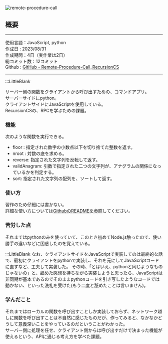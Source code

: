 
![remote-procedure-call](/pages/Products/page/remote-procedure-call/img/remote-procedure-call_t.jpg)    

## 概要  

---    

使用言語：JavaScript, python      
作成日 : 2023/08/31    
作成期間：4日（実作業は2日）      
総コミット数：12コミット      
Github : [GitHub - Remote-Procedure-Call_RecursionCS](https://github.com/kip2/Remote-Procedure-Call_RecursionCS)      

---    

:::LittleBlank

サーバー側の関数をクライアントから呼び出すための、コマンドアプリ。  
サーバーサイドにpython。  
クライアントサイドにJavaScriptを使用している。      
RecursionCSの、RPCを学ぶための課題。    

### 機能  

次のような関数を実行できる。  

- floor : 指定された数字の小数点以下を切り捨てた整数を返す。  
- nroot : 対数の底を求める。  
- reverse: 指定された文字列を反転して返す。  
- validAnagram: 引数で指定された二つの文字列が、アナグラムの関係になっているかを判定する。  
- sort: 指定された文字列の配列を、ソートして返す。  

### 使い方

習作のため仔細には書かない。  
詳細な使い方については[GithubのREADMEを参照](https://github.com/kip2/Remote-Procedure-Call_RecursionCS)してください。

### 苦労した点  

それまではpythonのみを使っていて、このとき初めてNode.js触ったので、使い勝手の違いなどに困惑したのを覚えている。  

:::LittleBlank
なお、クライアントサイドをJavaScriptで実装してのは最終的な話で、最初にクライアントをpythonで実装し、それを元にしてJavaScriptコードに直すなど、工夫して実装した。
その時、「とはいえ、pythonと同じようなものじゃないの」と、舐めた感想を持ちながら実装しようと思ったら、JavaScriptは非同期が基本であるのでそのままpythonコードを引き写したようなコードでは動かない、といった洗礼を受けた(もう二度と舐めたことは言いません)。

### 学んだこと  

それまではローカルの関数を呼び出すことしか実装しておらず、ネットワーク越しに関数を呼び出すことは不自然に感じたものだが、作ってみると、なかなかどうして意義深いことをやっているのだということがわかった。  
サーバー側に処理を任せ、クライアント側からは呼び出すだけで決まった機能が使えるという、APIに通じる考え方を学べた課題。  


